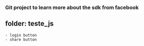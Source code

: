 ### Git project to learn more about the sdk from facebook

## folder: teste_js
	- login button
	- share button